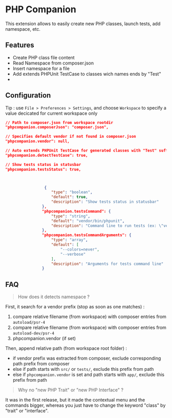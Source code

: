 PHP Companion
=============

This extension allows to easily create new PHP classes, launch tests, add namespace, etc.

Features
--------

* Create PHP class file content
* Read Namespace from composer.json
* Insert namespace for a file
* Add extends PHPUnit TestCase to classes wich names ends by "Test"
* 

Configuration
-------------

Tip : use `File > Preferences > Settings`, and choose `Workspace` to specify a value decicated for current workspace only

```json
// Path to composer.json from workspace rootdir
"phpcompanion.composerJson": "composer.json",

// Specifies default vendor if not found in composer.json
"phpcompanion.vendor": null,

// Auto extends PHPUnit TestCase for generated classes with "Test" suffix
"phpcompanion.detectTestCase": true,

// Show tests status in statusbar
"phpcompanion.testsStatus": true,



				 {
					"type": "boolean",
					"default": true,
					"description": "Show tests status in statusbar"
				},
				"phpcompanion.testsCommand": {
					"type": "string",
					"default": "vendor/bin/phpunit",
					"description": "Command line to run tests (ex: \"vendor/bin/phpunit\", \"bin/phpunit\" or \"phpunit\")"
				},
				"phpcompanion.testsCommandArguments": {
					"type": "array",
					"default": [
						"--colors=never",
						"--verbose"
					],
					"description": "Arguments for tests command line"
				}
```

FAQ
---

> How does it detects namespace ?

First, it search for a vendor prefix (stop as soon as one matches) :

1. compare relative filename (from workspace) with composer entries from `autoload/psr-4`
2. compare relative filename (from workspace) with composer entries from `autoload-dev/psr-4`
3. phpcompanion.vendor (if set)

Then, append relative path (from workspace root folder) :

- if vendor prefix was extracted from composer, exclude corresponding path prefix from composer
- else if path starts with `src/` or `tests/`, exclude this prefix from path
- else if `phpcompanion.vendor` is set and path starts with `app/`, exclude this prefix from path

> Why no "new PHP Trait" or "new PHP Interface" ?

It was in the first release, but it made the contextual menu and the commands bigger, whereas you just have to change the keyword "class" by "trait" or "interface".
